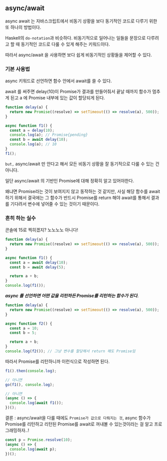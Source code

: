 ## async/await

async await 는 자바스크립트에서 비동기 상황을 보다 동기적인 코드로 다루기 위한 또 하나의 방법이다.

Haskell의 `do-notation`과 비슷하다.
비동기적으로 일어나는 일들을 문장으로 다루려고 할 때 동기적인 코드로 다룰 수 있게 해주는 키워드이다.

따라서 async/await 을 사용하면 보다 쉽게 비동기적인 상황들을 제어할 수 있다.

### 기본 사용법

async 키워드로 선언하면 함수 안에서 await를 쓸 수 있다.

await 를 써주면 delay(10)이 Promise가 결과를 만들어줘서 끝날 때까지 함수가 멈추게 된고 a 에 Promise 내부에 있는 값이 할당되게 된다.

```javascript
function delay(a) {
  return new Promise((resolve) => setTimeout(() => resolve(a), 500));
}

async function f1() {
  const a = delay(10);
  console.log(a); // Promise{pending}
  const b = await delay(10);
  console.log(a); // 10
}
f1();
```

`but,` async/await 만 안다고 해서 모든 비동기 상황을 잘 동기적으로 다룰 수 있는 건 아니다.

일단 async/await 의 기반인 Promise에 대해 정확히 알고 있어야한다.

왜냐면 Promise라는 것이 보여지지 않고 동작하는 것 같지만, 사실 해당 함수를 await 하기 위해서 결국에는 그 함수가 반드시 Promise를 return 해야 await를 통해서 결과를 기다려서 변수에 넣어줄 수 있는 것이기 때문이다.

### 흔히 하는 실수

콘솔에 15로 찍히겠지? 노노노노 아니다!

```javascript
function delay(a) {
  return new Promise((resolve) => setTimeout(() => resolve(a), 500));
}

async function f1() {
  const a = await delay(10);
  const b = await delay(5);

  return a + b;
}
console.log(f1());
```

**_async 를 선언하면 어떤 값을 리턴하든 Promise를 리턴하는 함수가 된다._**

```javascript
function delay(a) {
  return new Promise((resolve) => setTimeout(() => resolve(a), 500));
}

async function f2() {
  const a = 10;
  const b = 5;

  return a + b;
}
console.log(f2()); // 그냥 변수를 할당해서 return 해도 Promise임
```

따라서 Promise를 리턴하니까 이런식으로 작성하면 된다.

```javascript
f1().then(console.log);

// 아니면
go(f1(), console.log);

// 아니면
(async () => {
  console.log(await f1());
})();
```

결론 : async/await을 다룰 때에도 `Promise가 값으로 다뤄지는 것`, async 함수가 Promise를 리턴하고 리턴된 Promise를 await로 꺼내볼 수 있는것이라는 걸 알고 프로그래밍하자..!

```javascript
const p = Promise.resolve(10);
(async () => {
  console.log(await p);
})();
```
